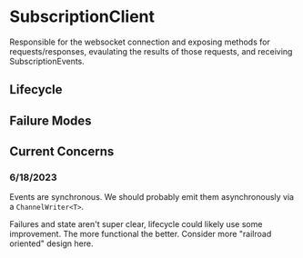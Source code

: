 SubscriptionClient
==================

Responsible for the websocket connection and exposing methods for requests/responses, evaulating the results of those requests, and receiving SubscriptionEvents.

Lifecycle
---------

Failure Modes
-------------

Current Concerns
----------------

### 6/18/2023
Events are synchronous.  We should probably emit them asynchronously via a `ChannelWriter<T>`.

Failures and state aren't super clear, lifecycle could likely use some improvement.  The more functional the better.  Consider more "railroad oriented" design here.

